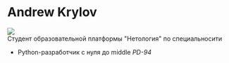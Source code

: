 # Andrew Krylov
![](https://upload.wikimedia.org/wikipedia/commons/thumb/f/f2/Netology_logo.svg/1920px-Netology_logo.svg.png)  
Студент образовательной платформы "Нетология" по специальносити  
* Python-разработчик с нуля до middle
*PD-94*